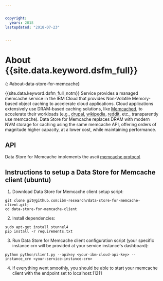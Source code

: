 ```yaml
---


copyright:
  years: 2018
lastupdated: "2018-07-23"


---
```


# About {{site.data.keyword.dsfm_full}}
{: #about-data-store-for-memcache}

{{site.data.keyword.dsfm_full_notm}} Service provides a managed memcache service in the IBM Cloud that provides Non-Volatile Memory-based object caching to accelerate cloud applications.
Cloud applications extensively use DRAM-based caching solutions, like [Memcached](http://memcached.org/), to accelerate their workloads (e.g., [drupal](https://www.drupal.org/project/memcache), [wikipedia](http://www.datacenterknowledge.com/archives/2008/06/24/a-look-inside-wikipedias-infrastructure), [reddit](https://redditblog.com/2017/01/17/caching-at-reddit/), etc., transparently use memcache).
Data Store for Memcache replaces DRAM with modern NVM storage for caching using the same memcache API, offering orders of magnitude higher capacity, at a lower cost, while maintaining performance.

## API

Data Store for Memcache implements the ascii [memcache protocol](https://github.com/memcached/memcached/blob/master/doc/protocol.txt).

## Instructions to setup a Data Store for Memcache client (ubuntu)

1. Download Data Store for Memcache client setup script:
```
git clone git@github.com:ibm-research/data-store-for-memcache-client.git;
cd data-store-for-memcache-client
```
2. Install dependencies:
```
sudo apt-get install stunnel4
pip install -r requirements.txt
```
3. Run Data Store for Memcache client configuration script (your specific instance crn will be provided at your service instance's dashboard):
```
python python/client.py --apikey <your-ibm-cloud-api-key> --instance_crn <your-service-instance-crn>
```
4. If everything went smoothly, you should be able to start your memcache client with the endpoint set to localhost:11211
